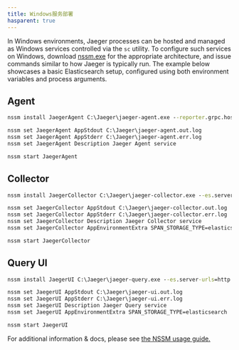 ```yaml
---
title: Windows服务部署
hasparent: true
---
```


In Windows environments, Jaeger processes can be hosted and managed as Windows services controlled via the `sc` utility. To configure such services on Windows, download [nssm.exe](https://nssm.cc/download) for the appropriate architecture, and issue commands similar to how Jaeger is typically run. The example below showcases a basic Elasticsearch setup, configured using both environment variables and process arguments.

## Agent

```bat
nssm install JaegerAgent C:\Jaeger\jaeger-agent.exe --reporter.grpc.host-port=localhost:14250

nssm set JaegerAgent AppStdout C:\Jaeger\jaeger-agent.out.log
nssm set JaegerAgent AppStderr C:\Jaeger\jaeger-agent.err.log
nssm set JaegerAgent Description Jaeger Agent service

nssm start JaegerAgent
```

## Collector

```bat
nssm install JaegerCollector C:\Jaeger\jaeger-collector.exe --es.server-urls=http://localhost:9200 --es.username=jaeger --es.password=PASSWORD

nssm set JaegerCollector AppStdout C:\Jaeger\jaeger-collector.out.log
nssm set JaegerCollector AppStderr C:\Jaeger\jaeger-collector.err.log
nssm set JaegerCollector Description Jaeger Collector service
nssm set JaegerCollector AppEnvironmentExtra SPAN_STORAGE_TYPE=elasticsearch

nssm start JaegerCollector
```

## Query UI

```bat
nssm install JaegerUI C:\Jaeger\jaeger-query.exe --es.server-urls=http://localhost:9200 --es.username=jaeger --es.password=PASSWORD

nssm set JaegerUI AppStdout C:\Jaeger\jaeger-ui.out.log
nssm set JaegerUI AppStderr C:\Jaeger\jaeger-ui.err.log
nssm set JaegerUI Description Jaeger Query service
nssm set JaegerUI AppEnvironmentExtra SPAN_STORAGE_TYPE=elasticsearch

nssm start JaegerUI
```

For additional information & docs, please see [the NSSM usage guide.](https://nssm.cc/usage)
